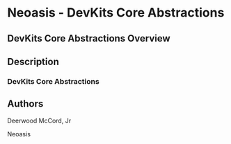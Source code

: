 # Neoasis - DevKits Core Abstractions 

## DevKits Core Abstractions Overview

## Description

### DevKits Core Abstractions 

## Authors
Deerwood McCord, Jr

Neoasis
